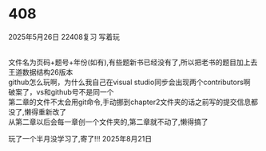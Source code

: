 # 408
2025年5月26日
22408复习
写着玩

<br>
文件名为页码+题号+年份(如有),有些题新书已经没有了,所以把老书的题目加上去
<br>
王道数据结构26版本
<br>
github怎么玩啊，为什么我自己在visual studio同步会出现两个contributors啊
<br>
破案了，vs和github号不是同一个

<br>
第二章的文件不太会用git命令,手动挪到chapter2文件夹的话之前写的提交信息都没了,懒得重新改了
<br>
从第二章以后会每一章创一个文件夹的,第二章就不动了,懒得搞了

<br>

玩了一个半月没学习了,寄了!!!
2025年8月21日

<br>
